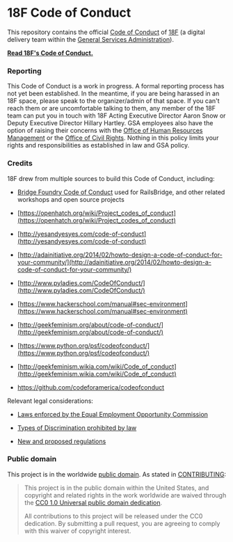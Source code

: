 # 18F Code of Conduct

This repository contains the official [Code of Conduct](code-of-conduct.md) of [18F](https://18f.gsa.gov/) (a digital delivery team within the [General Services Administration](http://gsa.gov)).

**[Read 18F's Code of Conduct.](code-of-conduct.md)**

### Reporting

This Code of Conduct is a work in progress. A formal reporting process has not yet been established. In the meantime, if you are being harassed in an 18F space, please speak to the organizer/admin of that space. If you can't reach them or are uncomfortable talking to them, any member of the 18F team can put you in touch with 18F Acting Executive Director Aaron Snow or Deputy Executive Director Hillary Hartley. GSA employees also have the option of raising their concerns with the [Office of Human Resources Management](http://www.gsa.gov/portal/category/21403) or the [Office of Civil Rights](http://www.gsa.gov/portal/content/101013). Nothing in this policy limits your rights and responsibilities as established in law and GSA policy.

### Credits

18F drew from multiple sources to build this Code of Conduct, including:

* [Bridge Foundry Code of Conduct](http://bridgefoundry.org/code-of-conduct/) used for RailsBridge, and other related workshops and open source projects

* [https://openhatch.org/wiki/Project_codes_of_conduct](https://openhatch.org/wiki/Project_codes_of_conduct)

* [http://yesandyesyes.com/code-of-conduct](http://yesandyesyes.com/code-of-conduct)

* [http://adainitiative.org/2014/02/howto-design-a-code-of-conduct-for-your-community/](http://adainitiative.org/2014/02/howto-design-a-code-of-conduct-for-your-community/)

* [http://www.pyladies.com/CodeOfConduct/](http://www.pyladies.com/CodeOfConduct/)

* [https://www.hackerschool.com/manual#sec-environment](https://www.hackerschool.com/manual#sec-environment)

* [http://geekfeminism.org/about/code-of-conduct/](http://geekfeminism.org/about/code-of-conduct/)

* [https://www.python.org/psf/codeofconduct/](https://www.python.org/psf/codeofconduct/)

* [http://geekfeminism.wikia.com/wiki/Code_of_conduct](http://geekfeminism.wikia.com/wiki/Code_of_conduct)

* https://github.com/codeforamerica/codeofconduct

Relevant legal considerations:

* [Laws enforced by the Equal Employment Opportunity Commission](http://www.eeoc.gov/laws/statutes/index.cfm)

* [Types of Discrimination prohibited by law](http://www.eeoc.gov/laws/types/)

* [New and proposed regulations](http://www.eeoc.gov/laws/regulations/index.cfm)


### Public domain

This project is in the worldwide [public domain](LICENSE.md). As stated in [CONTRIBUTING](CONTRIBUTING.md):

> This project is in the public domain within the United States, and copyright and related rights in the work worldwide are waived through the [CC0 1.0 Universal public domain dedication](https://creativecommons.org/publicdomain/zero/1.0/).
>
> All contributions to this project will be released under the CC0 dedication. By submitting a pull request, you are agreeing to comply with this waiver of copyright interest.
